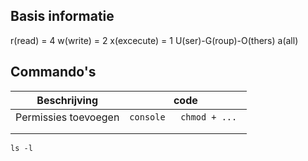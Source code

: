 ## Basis informatie
r(read) = 4
w(write) = 2
x(excecute) = 1
U(ser)-G(roup)-O(thers)
a(all)


## Commando's 
| Beschrijving   |  code |
|---|---|
|Permissies toevoegen |  ```console   chmod + ... ```| 
|   |   | 
|   |   | 


```console 
ls -l

```
